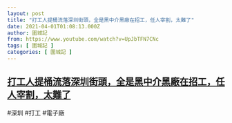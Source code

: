 ```yaml
---
layout: post
title: "打工人提桶流落深圳街頭，全是黑中介黑廠在招工，任人宰割，太難了"
date: 2021-04-01T01:08:13.000Z
author: 圍城記
from: https://www.youtube.com/watch?v=UpJbTFN7CNc
tags: [ 圍城記 ]
categories: [ 圍城記 ]
---
```

<!--1617239293000-->
[打工人提桶流落深圳街頭，全是黑中介黑廠在招工，任人宰割，太難了](https://www.youtube.com/watch?v=UpJbTFN7CNc)
------

<div>
#深圳 #打工 #電子廠
</div>
